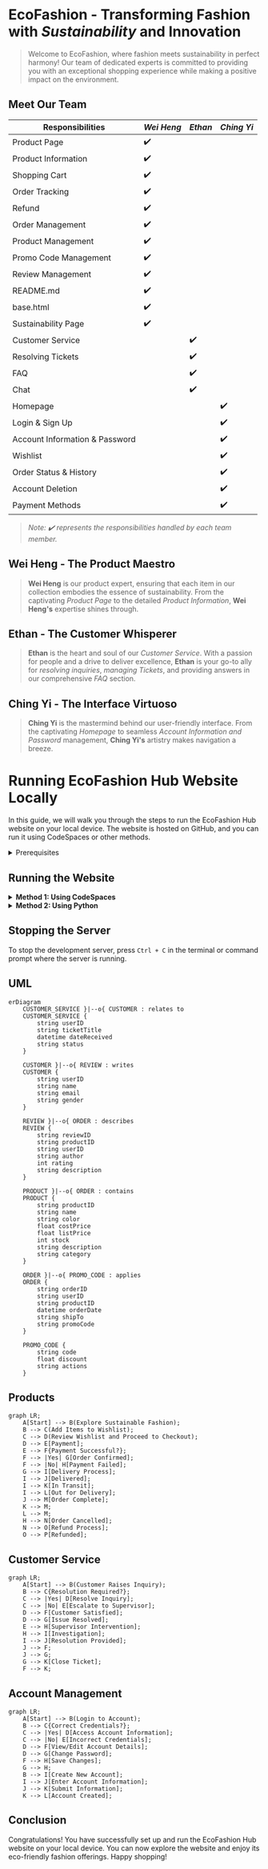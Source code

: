 # EcoFashion - Transforming Fashion with *Sustainability* and **Innovation**

> Welcome to EcoFashion, where fashion meets sustainability in perfect harmony! Our team of dedicated experts is committed to providing you with an exceptional shopping experience while making a positive impact on the environment.

## Meet Our Team

Responsibilities | *Wei Heng* | *Ethan* | *Ching Yi*
--- | --- | --- | ---
Product Page | ✔️ | | 
Product Information | ✔️ | | 
Shopping Cart | ✔️ | | 
Order Tracking | ✔️ | | 
Refund | ✔️ | | 
Order Management | ✔️ | | 
Product Management | ✔️ | | 
Promo Code Management | ✔️ | | 
Review Management | ✔️ | | 
README.md | ✔️ | | 
base.html | ✔️ | | 
Sustainability Page | ✔️ | | 
Customer Service | | ✔️ | 
Resolving Tickets | | ✔️ | 
FAQ | | ✔️ | 
Chat | | ✔️ | 
Homepage | | | ✔️
Login & Sign Up | | | ✔️
Account Information & Password | | | ✔️
Wishlist | | | ✔️
Order Status & History | | | ✔️
Account Deletion | | | ✔️
Payment Methods | | | ✔️

> *Note: ✔️ represents the responsibilities handled by each team member.*

## Wei Heng - The Product Maestro

> **Wei Heng** is our product expert, ensuring that each item in our collection embodies the essence of sustainability. From the captivating *Product Page* to the detailed *Product Information*, **Wei Heng's** expertise shines through.

## Ethan - The Customer Whisperer

> **Ethan** is the heart and soul of our *Customer Service*. With a passion for people and a drive to deliver excellence, **Ethan** is your go-to ally for *resolving inquiries*, *managing Tickets*, and providing answers in our comprehensive *FAQ* section.

## Ching Yi - The Interface Virtuoso

> **Ching Yi** is the mastermind behind our user-friendly interface. From the captivating *Homepage* to seamless *Account Information and Password* management, **Ching Yi's** artistry makes navigation a breeze.

# Running EcoFashion Hub Website Locally

In this guide, we will walk you through the steps to run the EcoFashion Hub website on your local device. The website is hosted on GitHub, and you can run it using CodeSpaces or other methods.

<details>
  <summary>Prerequisites</summary>
Before you begin, ensure that you have the following installed on your device:

1. Python: Make sure you have Python installed. You can download the latest version from the official Python website (https://www.python.org/downloads/).

2. Git: Install Git on your machine if you haven't already. You can download it from the official Git website (https://git-scm.com/downloads).

## Cloning the Repository

1. Open your terminal or command prompt.

2. Navigate to the directory where you want to store the EcoFashion Hub website on your local device.

3. Clone the GitHub repository using the following command:

```
git clone https://github.com/your-username/EcoFashion-Hub.git
```

Replace `your-username` with your GitHub username.

## Setting up a Virtual Environment

1. Change into the cloned directory:

```
cd EcoFashion-Hub
```

2. Create a virtual environment:

```
python -m venv venv
```

3. Activate the virtual environment:

- On Windows:

```
venv\Scripts\activate
```

- On macOS and Linux:

```
source venv/bin/activate
```
</details>

## Running the Website

<details>

<summary><strong>Method 1: Using CodeSpaces</strong></summary>

If you are using GitHub CodeSpaces, follow these steps:

1. Open the `__init__.py` file in your CodeSpaces editor.

2. Click on the "Run" button at the top of the editor to start the development server.

3. Access the EcoFashion Hub website by clicking on the URL provided by the development server.

</details>

<details>

<summary><strong>Method 2: Using Python</strong></summary>

If you prefer to run the website using Python, follow these steps:

1. In your terminal or command prompt, make sure you are in the `EcoFashion-Hub` directory.

2. Run the following command to start the development server:

```
python __init__.py
```

3. Access the EcoFashion Hub website by visiting `http://localhost:5000` in your web browser.

</details>

## Stopping the Server

To stop the development server, press `Ctrl + C` in the terminal or command prompt where the server is running.

## UML
```mermaid
erDiagram
    CUSTOMER_SERVICE }|--o{ CUSTOMER : relates to
    CUSTOMER_SERVICE {
        string userID
        string ticketTitle
        datetime dateReceived
        string status
    }

    CUSTOMER }|--o{ REVIEW : writes
    CUSTOMER {
        string userID
        string name
        string email
        string gender
    }

    REVIEW }|--o{ ORDER : describes
    REVIEW {
        string reviewID
        string productID
        string userID
        string author
        int rating
        string description
    }

    PRODUCT }|--o{ ORDER : contains
    PRODUCT {
        string productID
        string name
        string color
        float costPrice
        float listPrice
        int stock
        string description
        string category
    }

    ORDER }|--o{ PROMO_CODE : applies
    ORDER {
        string orderID
        string userID
        string productID
        datetime orderDate
        string shipTo
        string promoCode
    }

    PROMO_CODE {
        string code
        float discount
        string actions
    }

```

## Products
```mermaid
graph LR;
    A[Start] --> B(Explore Sustainable Fashion);
    B --> C(Add Items to Wishlist);
    C --> D(Review Wishlist and Proceed to Checkout);
    D --> E[Payment];
    E --> F{Payment Successful?};
    F --> |Yes| G[Order Confirmed];
    F --> |No| H[Payment Failed];
    G --> I[Delivery Process];
    I --> J[Delivered];
    I --> K[In Transit];
    I --> L[Out for Delivery];
    J --> M[Order Complete];
    K --> M;
    L --> M;
    H --> N[Order Cancelled];
    N --> O[Refund Process];
    O --> P[Refunded];
```
## Customer Service
```mermaid
graph LR;
    A[Start] --> B(Customer Raises Inquiry);
    B --> C{Resolution Required?};
    C --> |Yes| D[Resolve Inquiry];
    C --> |No| E[Escalate to Supervisor];
    D --> F[Customer Satisfied];
    D --> G[Issue Resolved];
    E --> H[Supervisor Intervention];
    H --> I[Investigation];
    I --> J[Resolution Provided];
    J --> F;
    J --> G;
    G --> K[Close Ticket];
    F --> K;
```
## Account Management
```mermaid
graph LR;
    A[Start] --> B(Login to Account);
    B --> C{Correct Credentials?};
    C --> |Yes| D[Access Account Information];
    C --> |No| E[Incorrect Credentials];
    D --> F[View/Edit Account Details];
    D --> G[Change Password];
    F --> H[Save Changes];
    G --> H;
    B --> I[Create New Account];
    I --> J[Enter Account Information];
    J --> K[Submit Information];
    K --> L[Account Created];
```
## Conclusion

Congratulations! You have successfully set up and run the EcoFashion Hub website on your local device. You can now explore the website and enjoy its eco-friendly fashion offerings. Happy shopping!
